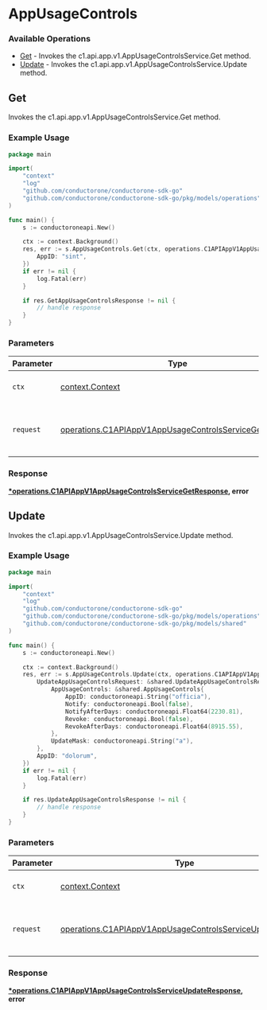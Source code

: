 # AppUsageControls

### Available Operations

* [Get](#get) - Invokes the c1.api.app.v1.AppUsageControlsService.Get method.
* [Update](#update) - Invokes the c1.api.app.v1.AppUsageControlsService.Update method.

## Get

Invokes the c1.api.app.v1.AppUsageControlsService.Get method.

### Example Usage

```go
package main

import(
	"context"
	"log"
	"github.com/conductorone/conductorone-sdk-go"
	"github.com/conductorone/conductorone-sdk-go/pkg/models/operations"
)

func main() {
    s := conductoroneapi.New()

    ctx := context.Background()
    res, err := s.AppUsageControls.Get(ctx, operations.C1APIAppV1AppUsageControlsServiceGetRequest{
        AppID: "sint",
    })
    if err != nil {
        log.Fatal(err)
    }

    if res.GetAppUsageControlsResponse != nil {
        // handle response
    }
}
```

### Parameters

| Parameter                                                                                                                        | Type                                                                                                                             | Required                                                                                                                         | Description                                                                                                                      |
| -------------------------------------------------------------------------------------------------------------------------------- | -------------------------------------------------------------------------------------------------------------------------------- | -------------------------------------------------------------------------------------------------------------------------------- | -------------------------------------------------------------------------------------------------------------------------------- |
| `ctx`                                                                                                                            | [context.Context](https://pkg.go.dev/context#Context)                                                                            | :heavy_check_mark:                                                                                                               | The context to use for the request.                                                                                              |
| `request`                                                                                                                        | [operations.C1APIAppV1AppUsageControlsServiceGetRequest](../../models/operations/c1apiappv1appusagecontrolsservicegetrequest.md) | :heavy_check_mark:                                                                                                               | The request object to use for the request.                                                                                       |


### Response

**[*operations.C1APIAppV1AppUsageControlsServiceGetResponse](../../models/operations/c1apiappv1appusagecontrolsservicegetresponse.md), error**


## Update

Invokes the c1.api.app.v1.AppUsageControlsService.Update method.

### Example Usage

```go
package main

import(
	"context"
	"log"
	"github.com/conductorone/conductorone-sdk-go"
	"github.com/conductorone/conductorone-sdk-go/pkg/models/operations"
	"github.com/conductorone/conductorone-sdk-go/pkg/models/shared"
)

func main() {
    s := conductoroneapi.New()

    ctx := context.Background()
    res, err := s.AppUsageControls.Update(ctx, operations.C1APIAppV1AppUsageControlsServiceUpdateRequest{
        UpdateAppUsageControlsRequest: &shared.UpdateAppUsageControlsRequest{
            AppUsageControls: &shared.AppUsageControls{
                AppID: conductoroneapi.String("officia"),
                Notify: conductoroneapi.Bool(false),
                NotifyAfterDays: conductoroneapi.Float64(2230.81),
                Revoke: conductoroneapi.Bool(false),
                RevokeAfterDays: conductoroneapi.Float64(8915.55),
            },
            UpdateMask: conductoroneapi.String("a"),
        },
        AppID: "dolorum",
    })
    if err != nil {
        log.Fatal(err)
    }

    if res.UpdateAppUsageControlsResponse != nil {
        // handle response
    }
}
```

### Parameters

| Parameter                                                                                                                              | Type                                                                                                                                   | Required                                                                                                                               | Description                                                                                                                            |
| -------------------------------------------------------------------------------------------------------------------------------------- | -------------------------------------------------------------------------------------------------------------------------------------- | -------------------------------------------------------------------------------------------------------------------------------------- | -------------------------------------------------------------------------------------------------------------------------------------- |
| `ctx`                                                                                                                                  | [context.Context](https://pkg.go.dev/context#Context)                                                                                  | :heavy_check_mark:                                                                                                                     | The context to use for the request.                                                                                                    |
| `request`                                                                                                                              | [operations.C1APIAppV1AppUsageControlsServiceUpdateRequest](../../models/operations/c1apiappv1appusagecontrolsserviceupdaterequest.md) | :heavy_check_mark:                                                                                                                     | The request object to use for the request.                                                                                             |


### Response

**[*operations.C1APIAppV1AppUsageControlsServiceUpdateResponse](../../models/operations/c1apiappv1appusagecontrolsserviceupdateresponse.md), error**

